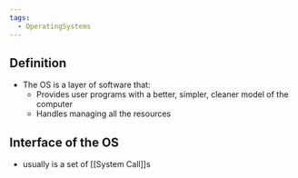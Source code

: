 ```yaml
---
tags:
  - OperatingSystems
---
```

## Definition
- The OS is a layer of software that:
	- Provides user programs with a better, simpler, cleaner model of the computer 
	- Handles managing all the resources
## Interface of the OS
- usually is a set of [[System Call]]s